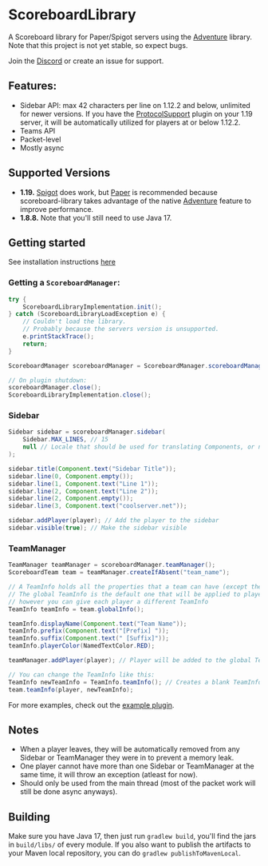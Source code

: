 # ScoreboardLibrary

A Scoreboard library for Paper/Spigot servers using the [Adventure](https://github.com/KyoriPowered/adventure) library.
Note that this project is not yet stable, so expect bugs.

Join the [Discord](https://discord.gg/v7nmTDTW8W) or create an issue for support.

## Features:

- Sidebar API: max 42 characters per line on 1.12.2 and below, unlimited for newer versions. If you have
  the [ProtocolSupport](https://github.com/ProtocolSupport/ProtocolSupport/) plugin on your 1.19 server, it will be
  automatically utilized for players at or below 1.12.2.
- Teams API
- Packet-level
- Mostly async

## Supported Versions

- **1.19.** [Spigot](https://www.spigotmc.org/) does work, but [Paper](https://papermc.io/) is recommended because scoreboard-library
  takes advantage of the native [Adventure](https://github.com/KyoriPowered/adventure) feature to improve performance.
- **1.8.8.** Note that you'll still need to use Java 17.

## Getting started

See installation instructions [here](https://github.com/MegavexNetwork/scoreboard-library/blob/master/INSTALLATION.md)

### Getting a `ScoreboardManager`:

```java
try {
    ScoreboardLibraryImplementation.init();
} catch (ScoreboardLibraryLoadException e) {
    // Couldn't load the library.
    // Probably because the servers version is unsupported.
    e.printStackTrace();
    return;
}

ScoreboardManager scoreboardManager = ScoreboardManager.scoreboardManager(plugin);

// On plugin shutdown:
scoreboardManager.close();
ScoreboardLibraryImplementation.close();
```

### Sidebar

```java
Sidebar sidebar = scoreboardManager.sidebar(
    Sidebar.MAX_LINES, // 15
    null // Locale that should be used for translating Components, or null if it should depend on each player's client locale (it will use a bit more memory though)
);

sidebar.title(Component.text("Sidebar Title"));
sidebar.line(0, Component.empty());
sidebar.line(1, Component.text("Line 1"));
sidebar.line(2, Component.text("Line 2"));
sidebar.line(2, Component.empty());
sidebar.line(3, Component.text("coolserver.net"));

sidebar.addPlayer(player); // Add the player to the sidebar
sidebar.visible(true); // Make the sidebar visible
```

### TeamManager

```java
TeamManager teamManager = scoreboardManager.teamManager();
ScoreboardTeam team = teamManager.createIfAbsent("team_name");

// A TeamInfo holds all the properties that a team can have (except the name).
// The global TeamInfo is the default one that will be applied to players,
// however you can give each player a different TeamInfo
TeamInfo teamInfo = team.globalInfo();

teamInfo.displayName(Component.text("Team Name"));
teamInfo.prefix(Component.text("[Prefix] "));
teamInfo.suffix(Component.text(" [Suffix]"));
teamInfo.playerColor(NamedTextColor.RED);

teamManager.addPlayer(player); // Player will be added to the global TeamInfo

// You can change the TeamInfo like this:
TeamInfo newTeamInfo = TeamInfo.teamInfo(); // Creates a blank TeamInfo
team.teamInfo(player, newTeamInfo);
```

For more examples, check out the [example plugin](https://github.com/MegavexNetwork/scoreboard-library-example).

## Notes

- When a player leaves, they will be automatically removed from any Sidebar or TeamManager they were in to prevent a
  memory leak.
- One player cannot have more than one Sidebar or TeamManager at the same time, it will throw an exception (atleast for
  now).
- Should only be used from the main thread (most of the packet work will still be done async anyways).

## Building

Make sure you have Java 17, then just run `gradlew build`, you'll find the jars in `build/libs/` of every module. If you
also want to publish the artifacts to your Maven local repository, you can do `gradlew publishToMavenLocal`.
